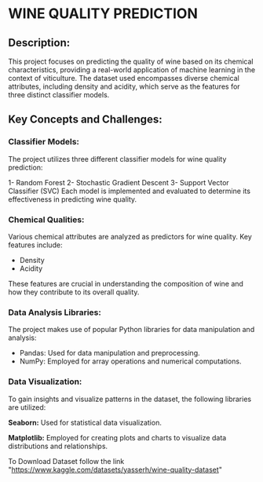 # WINE QUALITY PREDICTION

## Description:
This project focuses on predicting the quality of wine based on its chemical characteristics, providing a real-world application of machine learning in the context of viticulture. The dataset used encompasses diverse chemical attributes, including density and acidity, which serve as the features for three distinct classifier models.

## Key Concepts and Challenges:
### Classifier Models:
The project utilizes three different classifier models for wine quality prediction:

1- Random Forest
2- Stochastic Gradient Descent
3- Support Vector Classifier (SVC)
Each model is implemented and evaluated to determine its effectiveness in predicting wine quality.

### Chemical Qualities:
Various chemical attributes are analyzed as predictors for wine quality. Key features include:

* Density
* Acidity
  
These features are crucial in understanding the composition of wine and how they contribute to its overall quality.

### Data Analysis Libraries:
The project makes use of popular Python libraries for data manipulation and analysis:

* Pandas: Used for data manipulation and preprocessing.
* NumPy: Employed for array operations and numerical computations.

### Data Visualization:
To gain insights and visualize patterns in the dataset, the following libraries are utilized:

**Seaborn:** Used for statistical data visualization.

**Matplotlib:** Employed for creating plots and charts to visualize data distributions and relationships.

To Download Dataset follow the link "https://www.kaggle.com/datasets/yasserh/wine-quality-dataset"
